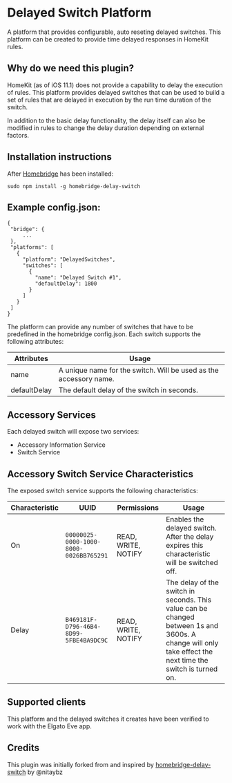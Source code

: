 
# Delayed Switch Platform

A platform that provides configurable, auto reseting delayed switches. This platform can
be created to provide time delayed responses in HomeKit rules.

## Why do we need this plugin?

HomeKit (as of iOS 11.1) does not provide a capability to delay the execution of rules. This platform provides delayed switches that can be
used to build a set of rules that are delayed in execution by the
run time duration of the switch.

In addition to the basic delay functionality, the delay itself can also
be modified in rules to change the delay duration depending on external
factors.

## Installation instructions

After [Homebridge](https://github.com/nfarina/homebridge) has been installed:

 ```sudo npm install -g homebridge-delay-switch```

## Example config.json:

 ```
{
  "bridge": {
      ...
  },
  "platforms": [
    {
      "platform": "DelayedSwitches",
      "switches": [
        {
          "name": "Delayed Switch #1",
          "defaultDelay": 1800
        }
      ]
    }
  ]
}
```

The platform can provide any number of switches that have to be predefined in the homebridge config.json. Each switch supports the following attributes:

| Attributes | Usage |
|------------|-------|
| name | A unique name for the switch. Will be used as the accessory name. |
| defaultDelay | The default delay of the switch in seconds. |

## Accessory Services

Each delayed switch will expose two services:

* Accessory Information Service
* Switch Service

## Accessory Switch Service Characteristics

The exposed switch service supports the following characteristics:

| Characteristic | UUID | Permissions | Usage |
|---|---|---|---|
| On | `00000025-0000-1000-8000-0026BB765291` | READ, WRITE, NOTIFY | Enables the delayed switch. After the delay expires this characteristic will be switched off. |
| Delay | `B469181F-D796-46B4-8D99-5FBE4BA9DC9C` | READ, WRITE, NOTIFY | The delay of the switch in seconds. This value can be changed between 1s and 3600s. A change will only take effect the next time the switch is turned on. |

## Supported clients

This platform and the delayed switches it creates have been verified to work with the Elgato Eve app.

## Credits

This plugin was initially forked from and inspired by [homebridge-delay-switch](https://github.com/nitaybz/homebridge-delay-switch) by @nitaybz
